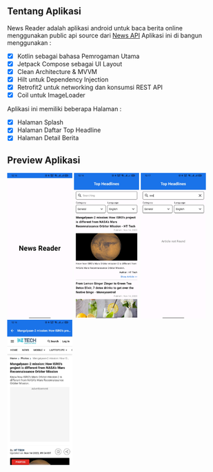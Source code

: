## Tentang Aplikasi

News Reader adalah aplikasi android untuk baca berita online menggunakan public api source dari <a href = "https://newsapi.org/">News API</a>
Aplikasi ini di bangun menggunakan :  
- [x] Kotlin sebagai bahasa Pemrogaman Utama</a>
- [x] Jetpack Compose sebagai UI Layout</a>
- [x] Clean Architecture & MVVM</a>
- [x] Hilt untuk Dependency Injection </a>
- [x] Retrofit2 untuk networking dan konsumsi REST API</a>
- [x] Coil untuk ImageLoader</a>

Aplikasi ini memiliki beberapa Halaman :
- [x] Halaman Splash
- [x] Halaman Daftar Top Headline
- [x] Halaman Detail Berita

## Preview Aplikasi
[<img src="./screenshots/01.jpg" width="30%"/>](./screenshots/01.jpg )
[<img src="./screenshots/02.jpg" width="30%"/>](./screenshots/02.jpg )
[<img src="./screenshots/03.jpg" width="30%"/>](./screenshots/03.jpg )
[<img src="./screenshots/04.jpg" width="30%"/>](./screenshots/04.jpg )
